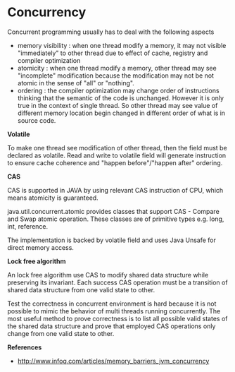 # Concurrency

Concurrent programming usually has to deal with the following aspects

* memory visibility : when one thread modify a memory, it may not visible "immediately" to other
thread due to effect of cache, registry and compiler optimization
* atomicity : when one thread modify a memory, other thread may see "incomplete" modification because
the modification may not be not atomic in the sense of "all" or "nothing".
* ordering : the compiler optimization may change order of instructions thinking that the semantic 
of the code is unchanged.  However it is only true in the context of single thread. So other thread 
may see value of different memory location begin changed in different order of what is in source code.

**Volatile**

To make one thread see modification of other thread, then the field must be
declared as volatile. Read and write to volatile field will generate instruction
to ensure cache coherence and "happen before"/"happen after" ordering.

**CAS**

CAS is supported in JAVA by using relevant CAS instruction of CPU, which means atomicity is guaranteed.

java.util.concurrent.atomic provides classes that support CAS - Compare and Swap
atomic operation. These classes are of primitive types e.g. long, int, reference. 

The implementation is backed by volatile field and uses Java Unsafe for direct memory access.

**Lock free algorithm**

An lock free algorithm use CAS to modify shared data structure while preserving its invariant. 
Each success CAS operation must be a transition of shared data structure from one valid state to other.

Test the correctness in concurrent environment is hard because it is not possible to mimic the behavior 
of multi threads running concurrently. The most useful method to prove correctness is to list all possible
valid states of the shared data structure and prove that employed CAS operations only change from one
valid state to other.

**References**

* http://www.infoq.com/articles/memory_barriers_jvm_concurrency
